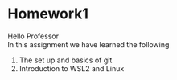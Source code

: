 # Homework1
Hello Professor  
In this assignment we have learned the following
1. The set up and basics of git
2. Introduction to WSL2 and Linux
